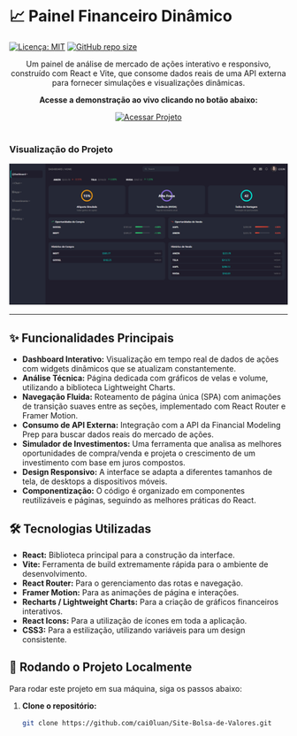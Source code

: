 # 📈 Painel Financeiro Dinâmico

[![Licença: MIT](https://img.shields.io/badge/Licença-MIT-yellow.svg)](https://opensource.org/licenses/MIT)
[![GitHub repo size](https://img.shields.io/github/repo-size/cai0luan/Site-Bolsa-de-Valores)](https://github.com/cai0luan/Site-Bolsa-de-Valores)

<p align="center">
  Um painel de análise de mercado de ações interativo e responsivo, construído com React e Vite, que consome dados reais de uma API externa para fornecer simulações e visualizações dinâmicas.
</p>

<div align="center">

**Acesse a demonstração ao vivo clicando no botão abaixo:**

<a href="https://cai0luan.github.io" target="_blank">
  <img src="https://img.shields.io/badge/Acessar%20Projeto-Online-brightgreen?style=for-the-badge&logo=vercel" alt="Acessar Projeto"/>
</a>

</div>

<br>

### Visualização do Projeto
<p align="center">
  <img src="./public/preview.png" alt="Demonstração do Painel Financeiro">
</p>

---

## ✨ Funcionalidades Principais

*   **Dashboard Interativo:** Visualização em tempo real de dados de ações com widgets dinâmicos que se atualizam constantemente.
*   **Análise Técnica:** Página dedicada com gráficos de velas e volume, utilizando a biblioteca Lightweight Charts.
*   **Navegação Fluida:** Roteamento de página única (SPA) com animações de transição suaves entre as seções, implementado com React Router e Framer Motion.
*   **Consumo de API Externa:** Integração com a API da Financial Modeling Prep para buscar dados reais do mercado de ações.
*   **Simulador de Investimentos:** Uma ferramenta que analisa as melhores oportunidades de compra/venda e projeta o crescimento de um investimento com base em juros compostos.
*   **Design Responsivo:** A interface se adapta a diferentes tamanhos de tela, de desktops a dispositivos móveis.
*   **Componentização:** O código é organizado em componentes reutilizáveis e páginas, seguindo as melhores práticas do React.

## 🛠️ Tecnologias Utilizadas

- **React:** Biblioteca principal para a construção da interface.
- **Vite:** Ferramenta de build extremamente rápida para o ambiente de desenvolvimento.
- **React Router:** Para o gerenciamento das rotas e navegação.
- **Framer Motion:** Para as animações de página e interações.
- **Recharts / Lightweight Charts:** Para a criação de gráficos financeiros interativos.
- **React Icons:** Para a utilização de ícones em toda a aplicação.
- **CSS3:** Para a estilização, utilizando variáveis para um design consistente.

## 🚀 Rodando o Projeto Localmente

Para rodar este projeto em sua máquina, siga os passos abaixo:

1. **Clone o repositório:**
   ```bash
   git clone https://github.com/cai0luan/Site-Bolsa-de-Valores.git
